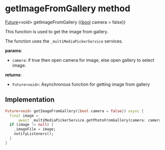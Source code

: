 


# getImageFromGallery method








[Future](https://api.flutter.dev/flutter/dart-async/Future-class.html)&lt;void> getImageFromGallery
(\{[bool](https://api.flutter.dev/flutter/dart-core/bool-class.html) camera = false})





<p>This function is used to get the image from gallery.</p>
<p>The function uses the <code>_multiMediaPickerService</code> services.</p>
<p><strong>params</strong>:</p>
<ul>
<li><code>camera</code>: if true then open camera for image, else open gallery to select image.</li>
</ul>
<p><strong>returns</strong>:</p>
<ul>
<li><code>Future&lt;void&gt;</code>: Asynchronous function for getting image from gallery</li>
</ul>



## Implementation

```dart
Future<void> getImageFromGallery({bool camera = false}) async {
  final image =
      await _multiMediaPickerService.getPhotoFromGallery(camera: camera);
  if (image != null) {
    _imageFile = image;
    notifyListeners();
  }
}
```







